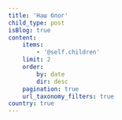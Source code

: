 ```yaml
---
title: 'Наш блог'
child_type: post
isBlog: true
content:
    items:
        - '@self.children'
    limit: 2
    order:
        by: date
        dir: desc
    pagination: true
    url_taxonomy_filters: true
country: true
---
```


